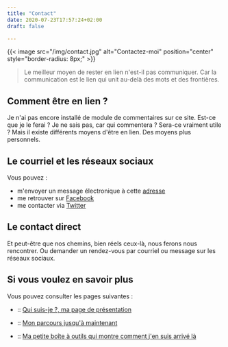 ```yaml
---
title: "Contact"
date: 2020-07-23T17:57:24+02:00
draft: false

---
```


{{< image src="/img/contact.jpg" alt="Contactez-moi" position="center" style="border-radius: 8px;" >}}

> Le meilleur moyen de rester en lien n'est-il pas communiquer. Car la communication est le lien qui unit au-delà des mots et des frontières.


## Comment être en lien ?

Je n'ai pas encore installé de module de commentaires sur ce site. Est-ce que je le ferai ? Je ne sais pas, car qui commentera ? Sera-ce vraiment utile ? Mais il existe différents moyens d'être en lien. Des moyens plus personnels.

## Le courriel et les réseaux sociaux

Vous pouvez :

- m'envoyer un message électronique à cette [adresse](mailto:jm.leresche@gmail.com)
- me retrouver sur [Facebook](https://www.facebook.com/jeanmarc.leresche)
- me contacter via [Twitter](https://twitter.com/jleresche)

## Le contact direct

Et peut-être que nos chemins, bien réels ceux-là, nous ferons nous rencontrer. Ou demander un rendez-vous par courriel ou message sur les réseaux sociaux.

## Si vous voulez en savoir plus

Vous pouvez consulter les pages suivantes :

+ :: [Qui suis-je ?, ma page de présentation](/about)

+ :: [Mon parcours jusqu'à maintenant](/mon-parcours)

+ :: [Ma petite boîte à outils qui montre comment j'en suis arrivé là](/posts/ma-petite-boite-a-outils)